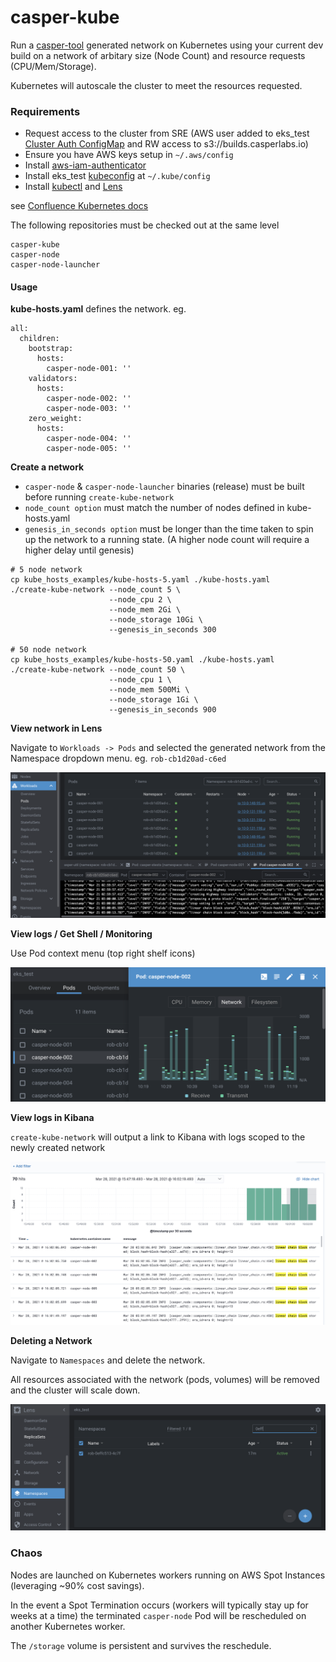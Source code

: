 # casper-kube

Run a [casper-tool](https://github.com/dwerner/casper-test-ansible/blob/main/casper-tool.py) generated network on Kubernetes using your current dev build on a network of arbitary size (Node Count) and resource requests (CPU/Mem/Storage). 

Kubernetes will autoscale the cluster to meet the resources requested.


### Requirements



* Request access to the cluster from SRE (AWS user added to eks_test [Cluster Auth ConfigMap](https://github.com/CasperLabs/sre/blob/master/kubernetes/clusters/test/config-map-aws-auth.yaml) and RW access to s3://builds.casperlabs.io)
* Ensure you have AWS keys setup in `~/.aws/config`
* Install [aws-iam-authenticator](https://docs.aws.amazon.com/eks/latest/userguide/install-aws-iam-authenticator.html)
* Install eks_test [kubeconfig](https://github.com/CasperLabs/sre/blob/master/terraform/kubernetes/test/kubeconfig_test) at `~/.kube/config`
* Install [kubectl](https://kubernetes.io/docs/tasks/tools/install-kubectl/) and [Lens](https://k8slens.dev/) 


see [Confluence Kubernetes docs](https://casperlabs.atlassian.net/wiki/spaces/OPS/pages/1034584065/Kubernetes)


The following repositories must be checked out at the same level

```
casper-kube
casper-node
casper-node-launcher
```


#### Usage

**kube-hosts.yaml** defines the network. eg.

```
all:
  children:
    bootstrap:
      hosts:
        casper-node-001: ''
    validators:
      hosts:
        casper-node-002: ''
        casper-node-003: ''
    zero_weight:
      hosts:
        casper-node-004: ''
        casper-node-005: ''
```

**Create a network**

* `casper-node` & `casper-node-launcher` binaries (release) must be built before running `create-kube-network` 
* `node_count option` must match the number of nodes defined in kube-hosts.yaml
* `genesis_in_seconds option` must be longer than the time taken to spin up the network to a running state. (A higher node count will require a higher delay until genesis)


```
# 5 node network
cp kube_hosts_examples/kube-hosts-5.yaml ./kube-hosts.yaml
./create-kube-network --node_count 5 \
                      --node_cpu 2 \
                      --node_mem 2Gi \
                      --node_storage 10Gi \
                      --genesis_in_seconds 300

# 50 node network
cp kube_hosts_examples/kube-hosts-50.yaml ./kube-hosts.yaml
./create-kube-network --node_count 50 \
                      --node_cpu 1 \
                      --node_mem 500Mi \
                      --node_storage 1Gi \
                      --genesis_in_seconds 900

```


**View network in Lens**

Navigate to `Workloads -> Pods` and selected the generated network from the Namespace dropdown menu. eg. `rob-cb1d20ad-c6ed`

![Lens example](docs/readme1.png)

**View logs / Get Shell / Monitoring**

Use Pod context menu (top right shelf icons)

![Lens example](docs/readme2.png)

**View logs in Kibana**

`create-kube-network` will output a link to Kibana with logs scoped to the newly created network

![Kibana Logs](docs/readme3.png)

**Deleting a Network**

Navigate to `Namespaces` and delete the network. 

All resources associated with the network (pods, volumes) will be removed and the cluster will scale down.

![Delete Network](docs/readme4.png)




### Chaos

Nodes are launched on Kubernetes workers running on AWS Spot Instances (leveraging ~90% cost savings). 

In the event a Spot Termination occurs (workers will typically stay up for weeks at a time) the terminated `casper-node` Pod will be rescheduled on another Kubernetes worker. 

The `/storage` volume is persistent and survives the reschedule. 